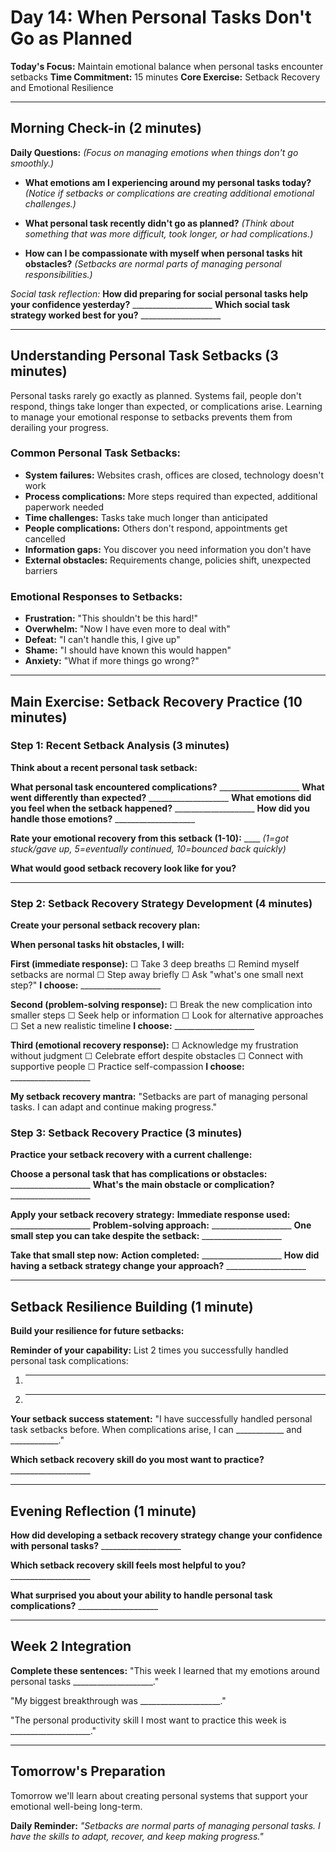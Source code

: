 # Day 14: When Personal Tasks Don't Go as Planned

**Today's Focus:** Maintain emotional balance when personal tasks encounter setbacks
**Time Commitment:** 15 minutes
**Core Exercise:** Setback Recovery and Emotional Resilience

---

## Morning Check-in (2 minutes)

**Daily Questions:** *(Focus on managing emotions when things don't go smoothly.)*

- **What emotions am I experiencing around my personal tasks today?**
  *(Notice if setbacks or complications are creating additional emotional challenges.)*

- **What personal task recently didn't go as planned?**
  *(Think about something that was more difficult, took longer, or had complications.)*

- **How can I be compassionate with myself when personal tasks hit obstacles?**
  *(Setbacks are normal parts of managing personal responsibilities.)*

*Social task reflection:*
**How did preparing for social personal tasks help your confidence yesterday?** ____________________
**Which social task strategy worked best for you?** ____________________

---

## Understanding Personal Task Setbacks (3 minutes)

Personal tasks rarely go exactly as planned. Systems fail, people don't respond, things take longer than expected, or complications arise. Learning to manage your emotional response to setbacks prevents them from derailing your progress.

### Common Personal Task Setbacks:
- **System failures:** Websites crash, offices are closed, technology doesn't work
- **Process complications:** More steps required than expected, additional paperwork needed
- **Time challenges:** Tasks take much longer than anticipated
- **People complications:** Others don't respond, appointments get cancelled
- **Information gaps:** You discover you need information you don't have
- **External obstacles:** Requirements change, policies shift, unexpected barriers

### Emotional Responses to Setbacks:
- **Frustration:** "This shouldn't be this hard!"
- **Overwhelm:** "Now I have even more to deal with"
- **Defeat:** "I can't handle this, I give up"
- **Shame:** "I should have known this would happen"
- **Anxiety:** "What if more things go wrong?"

---

## Main Exercise: Setback Recovery Practice (10 minutes)

### Step 1: Recent Setback Analysis (3 minutes)

**Think about a recent personal task setback:**

**What personal task encountered complications?** ____________________
**What went differently than expected?** ____________________
**What emotions did you feel when the setback happened?** ____________________
**How did you handle those emotions?** ____________________

**Rate your emotional recovery from this setback (1-10):**
____ *(1=got stuck/gave up, 5=eventually continued, 10=bounced back quickly)*

**What would good setback recovery look like for you?**
____________________

### Step 2: Setback Recovery Strategy Development (4 minutes)

**Create your personal setback recovery plan:**

**When personal tasks hit obstacles, I will:**

**First (immediate response):** 
☐ Take 3 deep breaths ☐ Remind myself setbacks are normal ☐ Step away briefly ☐ Ask "what's one small next step?"
**I choose:** ____________________

**Second (problem-solving response):**
☐ Break the new complication into smaller steps ☐ Seek help or information ☐ Look for alternative approaches ☐ Set a new realistic timeline
**I choose:** ____________________

**Third (emotional recovery response):**
☐ Acknowledge my frustration without judgment ☐ Celebrate effort despite obstacles ☐ Connect with supportive people ☐ Practice self-compassion
**I choose:** ____________________

**My setback recovery mantra:**
"Setbacks are part of managing personal tasks. I can adapt and continue making progress."

### Step 3: Setback Recovery Practice (3 minutes)

**Practice your setback recovery with a current challenge:**

**Choose a personal task that has complications or obstacles:** ____________________
**What's the main obstacle or complication?** ____________________

**Apply your setback recovery strategy:**
**Immediate response used:** ____________________
**Problem-solving approach:** ____________________
**One small step you can take despite the setback:** ____________________

**Take that small step now:**
**Action completed:** ____________________
**How did having a setback strategy change your approach?** ____________________

---

## Setback Resilience Building (1 minute)

**Build your resilience for future setbacks:**

**Reminder of your capability:**
List 2 times you successfully handled personal task complications:
1. ____________________
2. ____________________

**Your setback success statement:**
"I have successfully handled personal task setbacks before. When complications arise, I can ____________ and ____________."

**Which setback recovery skill do you most want to practice?** ____________________

---

## Evening Reflection (1 minute)

**How did developing a setback recovery strategy change your confidence with personal tasks?** ____________________

**Which setback recovery skill feels most helpful to you?** ____________________

**What surprised you about your ability to handle personal task complications?** ____________________

---

## Week 2 Integration

**Complete these sentences:**
"This week I learned that my emotions around personal tasks ____________________."

"My biggest breakthrough was ____________________."

"The personal productivity skill I most want to practice this week is ____________________."

---

## Tomorrow's Preparation
Tomorrow we'll learn about creating personal systems that support your emotional well-being long-term.

**Daily Reminder:**
*"Setbacks are normal parts of managing personal tasks. I have the skills to adapt, recover, and keep making progress."*
